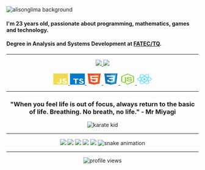 <div>
  <img
    alt="alisonglima background"
    src="https://gist.github.com/alisonglima/9f38cc45d4716b14aa7d762014ee906e/raw/779748d922a96ccebd678eae0dc08dded98cea0e/background.gif"
  />
</div>

#### I'm 23 years old, passionate about programming, mathematics, games and technology.

#### Degree in Analysis and Systems Development at [FATEC/TQ](http://www.fatectq.edu.br/analise-e-desenvolvimento-de-sistemas).

<hr />

<center>

  <div>
    <a href="https://github.com/alisonglima">
      <div>
        <img
          height="180em"
          src="https://github-readme-stats.vercel.app/api?username=alisonglima&show_icons=true&theme=dark&include_all_commits=true&count_private=true"
        />
        <img
          height="180em"
          src="https://github-readme-stats.vercel.app/api/top-langs/?username=alisonglima&layout=compact&langs_count=7&theme=dark"
        />
      </div>
      <div style="display: inline_block">
        <br />
        <img
          alt="alisonglima js"
          height="30"
          width="40"
          src="https://raw.githubusercontent.com/devicons/devicon/master/icons/javascript/javascript-plain.svg"
        />
        <img
          alt="alisonglima ts"
          height="30"
          width="40"
          src="https://raw.githubusercontent.com/devicons/devicon/master/icons/typescript/typescript-plain.svg"
        />
        <img
          alt="alisonglima html"
          height="30"
          width="40"
          src="https://raw.githubusercontent.com/devicons/devicon/master/icons/html5/html5-original.svg"
        />
        <img
          alt="alisonglima css"
          height="30"
          width="40"
          src="https://raw.githubusercontent.com/devicons/devicon/master/icons/css3/css3-original.svg"
        />
        <img
          alt="alisonglima node.js"
          height="30"
          width="40"
          src="https://raw.githubusercontent.com/devicons/devicon/master/icons/nodejs/nodejs-original.svg"
        />
        <img
          alt="alisonglima react"
          height="30"
          width="40"
          src="https://raw.githubusercontent.com/devicons/devicon/master/icons/react/react-original.svg"
        />
        <!-- <img align="center" alt="alisonglima dart" height="30" width="40" src="https://raw.githubusercontent.com/devicons/devicon/master/icons/dart/dart-original.svg"> -->
        <!-- <img align="center" alt="alisonglima flutter" height="30" width="40" src="https://raw.githubusercontent.com/devicons/devicon/master/icons/flutter/flutter-original.svg"> -->
        <!-- <img align="center" alt="alisonglima swift" height="30" width="40" src="https://raw.githubusercontent.com/devicons/devicon/master/icons/swift/swift-original.svg"> -->
        <!-- <img align="center" alt="alisonglima elixir" height="30" width="40" src="https://raw.githubusercontent.com/devicons/devicon/master/icons/elixir/elixir-original.svg"> -->
        <!-- <img align="center" alt="alisonglima rust" height="30" width="40" src="https://raw.githubusercontent.com/devicons/devicon/master/icons/rust/rust-plain.svg"> -->
        <!-- <img align="center" alt="alisonglima python" height="30" width="40" src="https://raw.githubusercontent.com/devicons/devicon/master/icons/python/python-original.svg"> -->
        <!-- <img align="center" alt="alisonglima go" height="30" width="40" src="https://raw.githubusercontent.com/devicons/devicon/master/icons/go/go-original.svg"> -->
      </div>
    </a>
  </div>

  <hr />

  ### "When you feel life is out of focus, always return to the basic of life. Breathing. No breath, no life." - Mr Miyagi

  <div>
    <img
      alt="karate kid"
      src="https://gist.github.com/alisonglima/9f38cc45d4716b14aa7d762014ee906e/raw/6e96dbbb9d2b6e237f198c2772e4c1be3f731c7a/karate-kid.gif"
    />
  </div>

  <hr />

  <div>
    <a href="https://instagram.com/alisonglima" target="_blank"
      ><img
        src="https://img.shields.io/badge/-Instagram-%23E4405F?style=for-the-badge&logo=instagram&logoColor=white"
        target="_blank"
    /></a>
    <a href="https://twitter.com/alisonglima" target="_blank"
      ><img
        src="https://img.shields.io/badge/Twitter-1DA1F2?style=for-the-badge&logo=twitter&logoColor=white"
        target="_blank"
    /></a>
    <a href="mailto:alisinhogustavo.lima@gmail.com"
      ><img
        src="https://img.shields.io/badge/-Gmail-%23333?style=for-the-badge&logo=gmail&logoColor=white"
        target="_blank"
    /></a>
    <a href="mailto:alisonlima2@hotmail.com"
      ><img
        src="https://img.shields.io/badge/Outlook-0078D4?style=for-the-badge&logo=microsoft-outlook&logoColor=white"
        target="_blank"
    /></a>
    <a href="https://www.linkedin.com/in/alisonglima" target="_blank"
      ><img
        src="https://img.shields.io/badge/-LinkedIn-%230077B5?style=for-the-badge&logo=linkedin&logoColor=white"
        target="_blank"
    /></a>
    <img
      alt="snake animation"
      src="https://raw.githubusercontent.com/gist/alisonglima/9f38cc45d4716b14aa7d762014ee906e/raw/6e96dbbb9d2b6e237f198c2772e4c1be3f731c7a/github-contribution-grid-snake.svg"
    />
  </div>

  <hr />

  <div>
    <p>
      <img src="https://komarev.com/ghpvc/?username=alisonglima&color=blue" alt="profile views" />
    </p>
  </div>
</center>
